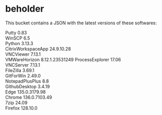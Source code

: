 # beholder
This bucket contains a JSON with the latest versions of these softwares:

Putty              0.83           
WinSCP             6.5            
Python             3.13.3         
CitrixWorkspaceApp 24.9.10.28     
VNCViewer          7.13.1         
VMWareHorizon      8.12.1.23531249
ProcessExplorer    17.06          
VNCServer          7.13.1         
FileZilla          3.69.1         
GitForWin          2.49.0         
NotepadPlusPlus    8.8            
GithubDesktop      3.4.19         
Edge               135.0.3179.98  
Chrome             136.0.7103.49  
7zip               24.09          
Firefox            128.10.0         



